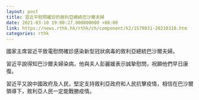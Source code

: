 ```yaml
---
layout: post
title: 習近平慰問確診的敘利亞總統巴沙爾夫婦
date: 2021-03-10 19:00:27.000000000 +08:00
link: https://news.rthk.hk/rthk/ch/component/k2/1579831-20210310.htm
categories: rthk
---
```


國家主席習近平致電慰問確診感染新型冠狀病毒的敘利亞總統巴沙爾夫婦。

習近平說得知巴沙爾夫婦染病，他與夫人彭麗媛表示誠摯慰問，祝願他們早日康復。

習近平又說中國政府及人民，堅定支持敘利亞政府和人民抗擊疫情，相信在巴沙爾領導下，敘利亞人民一定能戰勝疫情。
